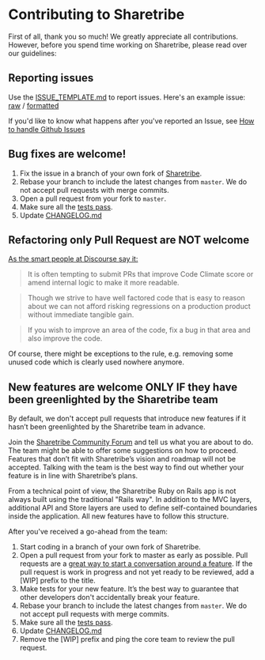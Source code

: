 # Contributing to Sharetribe

First of all, thank you so much! We greatly appreciate all contributions. However, before you spend time working on Sharetribe, please read over our guidelines:

## Reporting issues

Use the [ISSUE_TEMPLATE.md](https://raw.githubusercontent.com/sharetribe/sharetribe/master/ISSUE_TEMPLATE.md) to report issues.  Here's an example issue: [raw](https://raw.githubusercontent.com/sharetribe/sharetribe/master/ISSUE_EXAMPLE.md) / [formatted](https://github.com/sharetribe/sharetribe/blob/master/ISSUE_EXAMPLE.md)

If you'd like to know what happens after you've reported an Issue, see [How to handle Github Issues](docs/how-to-handle-github-issues.md)

## Bug fixes are welcome!

1. Fix the issue in a branch of your own fork of [Sharetribe](https://github.com/sharetribe/sharetribe).
1. Rebase your branch to include the latest changes from `master`. We do not accept pull requests with merge commits.
1. Open a pull request from your fork to `master`.
1. Make sure all the [tests pass](https://github.com/sharetribe/sharetribe#running-tests).
1. Update [CHANGELOG.md](CHANGELOG.md)

## Refactoring only Pull Request are NOT welcome

[As the smart people at Discourse say it:](https://meta.discourse.org/t/discourse-development-contribution-guidelines/3823)

> It is often tempting to submit PRs that improve Code Climate score or amend internal logic to make it more readable.

> Though we strive to have well factored code that is easy to reason about we can not afford risking regressions on a production product without immediate tangible gain.

> If you wish to improve an area of the code, fix a bug in that area and also improve the code.

Of course, there might be exceptions to the rule, e.g. removing some unused code which is clearly used nowhere anymore.

## New features are welcome ONLY IF they have been greenlighted by the Sharetribe team

By default, we don't accept pull requests that introduce new features if it hasn’t been greenlighted by the Sharetribe team in advance.

Join the [Sharetribe Community Forum](https://www.sharetribe.com/community/) and tell us what you are about to do. The team might be able to offer some suggestions on how to proceed. Features that don’t fit with Sharetribe’s vision and roadmap will not be accepted. Talking with the team is the best way to find out whether your feature is in line with Sharetribe’s plans.

From a technical point of view, the Sharetribe Ruby on Rails app is not always built using the traditional "Rails way". In addition to the MVC layers, additional API and Store layers are used to define self-contained boundaries inside the application. All new features have to follow this structure.

After you've received a go-ahead from the team:

1. Start coding in a branch of your own fork of Sharetribe.
1. Open a pull request from your fork to master as early as possible. Pull requests are a [great way to start a conversation around a feature](https://github.com/blog/1124-how-we-use-pull-requests-to-build-github). If the pull request is work in progress and not yet ready to be reviewed, add a \[WIP\] prefix to the title.
1. Make tests for your new feature. It’s the best way to guarantee that other developers don't accidentally break your feature.
1. Rebase your branch to include the latest changes from `master`. We do not accept pull requests with merge commits.
1. Make sure all the [tests pass](https://github.com/sharetribe/sharetribe#running-tests).
1. Update [CHANGELOG.md](CHANGELOG.md)
1. Remove the \[WIP\] prefix and ping the core team to review the pull request.
